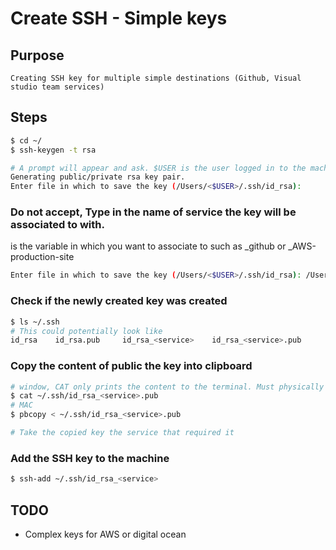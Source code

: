 # Create SSH - Simple keys 

## Purpose 

    Creating SSH key for multiple simple destinations (Github, Visual studio team services)

## Steps

``` bash
$ cd ~/
$ ssh-keygen -t rsa

# A prompt will appear and ask. $USER is the user logged in to the machine
Generating public/private rsa key pair.
Enter file in which to save the key (/Users/<$USER>/.ssh/id_rsa):
```

### Do not accept, Type in the name of service the key will be associated to with. 
<service> is the variable in which you want to associate to such as _github or _AWS-production-site

```bash
Enter file in which to save the key (/Users/<$USER>/.ssh/id_rsa): /Users/<$USER>/.ssh/id_rsa_<service>
```

### Check if the newly created key was created

```bash
$ ls ~/.ssh
# This could potentially look like
id_rsa    id_rsa.pub     id_rsa_<service>    id_rsa_<service>.pub
```

### Copy the content of public the key into clipboard

```bash
# window, CAT only prints the content to the terminal. Must physically highlight and copy
$ cat ~/.ssh/id_rsa_<service>.pub
# MAC
$ pbcopy < ~/.ssh/id_rsa_<service>.pub 

# Take the copied key the service that required it
```

### Add the SSH key to the machine

```bash
$ ssh-add ~/.ssh/id_rsa_<service>
```

## TODO
- Complex keys for AWS or digital ocean